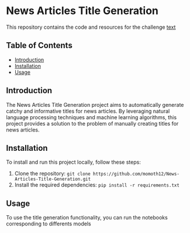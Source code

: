# News Articles Title Generation

This repository contains the code and resources for the challenge [text](https://www.kaggle.com/competitions/inf582-news-articles-title-generation)

## Table of Contents
- [Introduction](#introduction)
- [Installation](#installation)
- [Usage](#usage)


## Introduction

The News Articles Title Generation project aims to automatically generate catchy and informative titles for news articles. By leveraging natural language processing techniques and machine learning algorithms, this project provides a solution to the problem of manually creating titles for news articles.

## Installation

To install and run this project locally, follow these steps:

1. Clone the repository: `git clone https://github.com/momoth12/News-Articles-Title-Generation.git`
2. Install the required dependencies: `pip install -r requirements.txt`

## Usage

To use the title generation functionality, you can run the notebooks corresponding to differents models